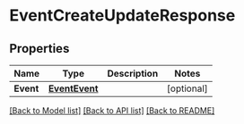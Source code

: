 # EventCreateUpdateResponse

## Properties

Name | Type | Description | Notes
------------ | ------------- | ------------- | -------------
**Event** | [**EventEvent**](eventEvent.md) |  | [optional] 

[[Back to Model list]](../README.md#documentation-for-models) [[Back to API list]](../README.md#documentation-for-api-endpoints) [[Back to README]](../README.md)


